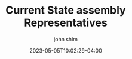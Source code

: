 ---
date: 2023-05-05T10:02:29-04:00
title: "Current State assembly Representatives"
seo_title: "Current State assembly Representatives"
description: Current State assembly Representatives
author: john shim
url: /state/
weight: 99999
---